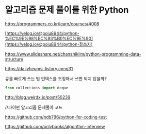 # 알고리즘 문제 풀이를 위한 Python

https://programmers.co.kr/learn/courses/4008

[https://velog.io/@poiu8944/python-%EC%9E%98%EC%93%B0%EC%9E%90](https://velog.io/@poiu8944/python-잘쓰자)

https://www.slideshare.net/chanshiklim/python-programming-data-structure

https://dailyheumsi.tistory.com/31



큐를 빠르게 쓰는 법 인덱스를 조정해서 쓰면 되지 않을까?

```python
from collections import deque
```

http://blog.weirdx.io/post/50236







//파이썬 알고리즘 문제풀이 코드

https://github.com/ndb796/python-for-coding-test

https://github.com/onlybooks/algorithm-interview